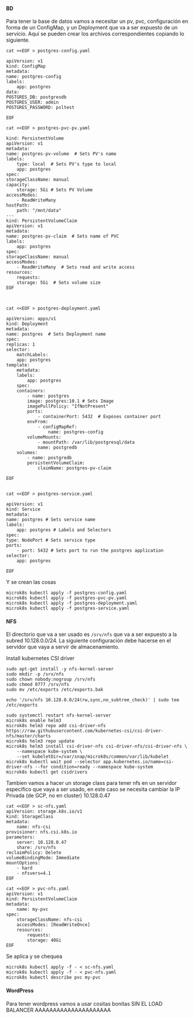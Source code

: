 
#### BD
Para tener la base de datos vamos a necesitar un pv, pvc, configuración en forma de un ConfigMap, y un Deployment que va a ser expuesto de un servicio. Aquí se pueden crear los archivos correspondientes copiando lo siguiente.

    cat <<EOF > postgres-config.yaml

    apiVersion: v1
    kind: ConfigMap
    metadata:
    name: postgres-config
    labels:
        app: postgres
    data:
    POSTGRES_DB: postgresdb
    POSTGRES_USER: admin
    POSTGRES_PASSWORD: psltest

    EOF
    
    cat <<EOF > postgres-pvc-pv.yaml

    kind: PersistentVolume
    apiVersion: v1
    metadata:
    name: postgres-pv-volume  # Sets PV's name
    labels:
        type: local  # Sets PV's type to local
        app: postgres
    spec:
    storageClassName: manual
    capacity:
        storage: 5Gi # Sets PV Volume
    accessModes:
        - ReadWriteMany
    hostPath:
        path: "/mnt/data"
    ---
    kind: PersistentVolumeClaim
    apiVersion: v1
    metadata:
    name: postgres-pv-claim  # Sets name of PVC
    labels:
        app: postgres
    spec:
    storageClassName: manual
    accessModes:
        - ReadWriteMany  # Sets read and write access
    resources:
        requests:
        storage: 5Gi  # Sets volume size
    EOF



    cat <<EOF > postgres-deployment.yaml

    apiVersion: apps/v1
    kind: Deployment
    metadata:
    name: postgres  # Sets Deployment name
    spec:
    replicas: 1
    selector:
        matchLabels:
        app: postgres
    template:
        metadata:
        labels:
            app: postgres
        spec:
        containers:
            - name: postgres
            image: postgres:10.1 # Sets Image
            imagePullPolicy: "IfNotPresent"
            ports:
                - containerPort: 5432  # Exposes container port
            envFrom:
                - configMapRef:
                    name: postgres-config
            volumeMounts:
                - mountPath: /var/lib/postgresql/data
                name: postgredb
        volumes:
            - name: postgredb
            persistentVolumeClaim:
                claimName: postgres-pv-claim

    EOF

    
    cat <<EOF > postgres-service.yaml

    apiVersion: v1
    kind: Service
    metadata:
    name: postgres # Sets service name
    labels:
        app: postgres # Labels and Selectors
    spec:
    type: NodePort # Sets service type
    ports:
        - port: 5432 # Sets port to run the postgres application
    selector:
        app: postgres

    EOF

Y se crean las cosas

    microk8s kubectl apply -f postgres-config.yaml
    microk8s kubectl apply -f postgres-pvc-pv.yaml
    microk8s kubectl apply -f postgres-deployment.yaml
    microk8s kubectl apply -f postgres-service.yaml

#### NFS

El directorio que va a ser usado es `/srv/nfs` que va a ser expuesto a la subred 10.128.0.0/24. La siguiente configuración debe hacerse en el servidor que vaya a servir de almacenamiento.

Install kubernetes CSI driver

    sudo apt-get install -y nfs-kernel-server
    sudo mkdir -p /srv/nfs
    sudo chown nobody:nogroup /srv/nfs
    sudo chmod 0777 /srv/nfs
    sudo mv /etc/exports /etc/exports.bak

    echo '/srv/nfs 10.128.0.0/24(rw,sync,no_subtree_check)' | sudo tee /etc/exports

    sudo systemctl restart nfs-kernel-server
    microk8s enable helm3
    microk8s helm3 repo add csi-driver-nfs https://raw.githubusercontent.com/kubernetes-csi/csi-driver-nfs/master/charts
    microk8s helm3 repo update
    microk8s helm3 install csi-driver-nfs csi-driver-nfs/csi-driver-nfs \
        --namespace kube-system \
        --set kubeletDir=/var/snap/microk8s/common/var/lib/kubelet
    microk8s kubectl wait pod --selector app.kubernetes.io/name=csi-driver-nfs --for condition=ready --namespace kube-system
    microk8s kubectl get csidrivers

Tambien vamos a hacer un storage class para tener nfs en un servidor específico que vaya a ser usado, en este caso se necesita cambiar la IP Privada (de GCP, no en cluster) 10.128.0.47

    cat <<EOF > sc-nfs.yaml
    apiVersion: storage.k8s.io/v1
    kind: StorageClass
    metadata:
        name: nfs-csi
    provisioner: nfs.csi.k8s.io
    parameters:
        server: 10.128.0.47
        share: /srv/nfs
    reclaimPolicy: Delete
    volumeBindingMode: Immediate
    mountOptions:
        - hard
        - nfsvers=4.1
    EOF

    cat <<EOF > pvc-nfs.yaml
    apiVersion: v1
    kind: PersistentVolumeClaim
    metadata:
        name: my-pvc
    spec:
        storageClassName: nfs-csi
        accessModes: [ReadWriteOnce]
        resources:
            requests:
            storage: 40Gi
    EOF

Se aplica y se chequea

    microk8s kubectl apply -f - < sc-nfs.yaml
    microk8s kubectl apply -f - < pvc-nfs.yaml
    microk8s kubectl describe pvc my-pvc


#### WordPress

Para tener wordpress vamos a usar cositas bonitas SIN EL LOAD BALANCER AAAAAAAAAAAAAAAAAAAAA


